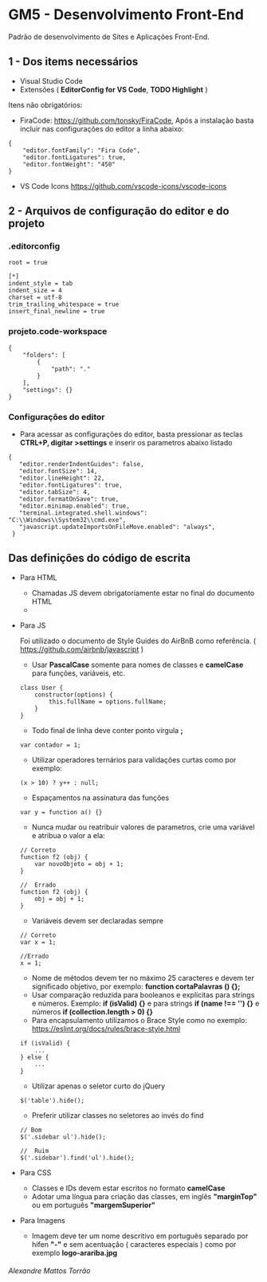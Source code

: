 # GM5 - Desenvolvimento Front-End

Padrão de desenvolvimento de Sites e Aplicações Front-End.

## 1 - Dos items necessários

- Visual Studio Code
- Extensões ( **EditorConfig for VS Code**, **TODO Highlight** )

Itens não obrigatórios:
- FiraCode: https://github.com/tonsky/FiraCode, Após a instalação basta incluir nas configurações do editor a linha abaixo:

```
{
	"editor.fontFamily": "Fira Code",
	"editor.fontLigatures": true,
	"editor.fontWeight": "450"
}
```

- VS Code Icons https://github.com/vscode-icons/vscode-icons


## 2 - Arquivos de configuração do editor e do projeto

### .editorconfig
```
root = true

[*]
indent_style = tab
indent_size = 4
charset = utf-8
trim_trailing_whitespace = true
insert_final_newline = true

```

### projeto.code-workspace
```
{
    "folders": [
        {
            "path": "."
        }
    ],
    "settings": {}
}
```
### Configurações do editor
- Para acessar as configurações do editor, basta pressionar as teclas **CTRL+P, digitar >settings** e inserir os parametros abaixo listado
```
{
   "editor.renderIndentGuides": false,
   "editor.fontSize": 14,
   "editor.lineHeight": 22,
   "editor.fontLigatures": true,
   "editor.tabSize": 4,
   "editor.formatOnSave": true,
   "editor.minimap.enabled": true,
   "terminal.integrated.shell.windows": "C:\\Windows\\System32\\cmd.exe",
   "javascript.updateImportsOnFileMove.enabled": "always",
 }

```
## Das definições do código de escrita
- Para HTML
	- Chamadas JS devem obrigatoriamente estar no final do documento HTML
	-
- Para JS

	Foi utilizado o documento de Style Guides do AirBnB como referência. ( https://github.com/airbnb/javascript )

    - Usar **PascalCase** somente para nomes de classes e **camelCase** para funções, variáveis, etc.
	```
	class User {
		constructor(options) {
			this.fullName = options.fullName;
		}
	}
	```
	- Todo final de linha deve conter ponto vírgula **;**
	```
	var contador = 1;
	```
	- Utilizar operadores ternários para validações curtas como por exemplo:
	```
	(x > 10) ? y++ : null;
	```
	- Espaçamentos na assinatura das funções
	```
	var y = function a() {}
	```
	- Nunca mudar ou reatribuir valores de parametros, crie uma variável e atribua o valor a ela:
	```
	// Correto
	function f2 (obj) {
		var novoObjeto = obj + 1;
	}

	//	Errado
	function f2 (obj) {
		obj = obj + 1;
	}
	```
	- Variáveis devem ser declaradas sempre
	```
	// Correto
	var x = 1;

	//Errado
	x = 1;
	```
	- Nome de métodos devem ter no máximo 25 caracteres e devem ter significado objetivo, por exemplo: **function cortaPalavras () {};**
	- Usar comparação reduzida para booleanos e explícitas para strings e números. Exemplo: **if (isValid) {}** e para strings **if (name !== '') {}** e números **if (collection.length > 0) {}**
	- Para encapsulamento utilizamos o Brace Style como no exemplo: https://eslint.org/docs/rules/brace-style.html
	```
	if (isValid) {
		...
	} else {
		...
	}
	```
	- Utilizar apenas o seletor curto do jQuery
	```
	$('table').hide();
	```
  	- Preferir utilizar classes no seletores ao invés do find
	```
	// Bom
	$('.sidebar ul').hide();

	//	Ruim
	$('.sidebar').find('ul').hide();
	```
- Para CSS
	- Classes e IDs devem estar escritos no formato **camelCase**
	- Adotar uma língua para criação das classes, em inglês **"marginTop"** ou em português **"margemSuperior"**
- Para Imagens
    - Imagem deve ter um nome descritivo em português separado por hífen **"-"** e sem acentuação ( caracteres especiais ) como por exemplo **logo-arariba.jpg**

###### Alexandre Mattos Torrão
